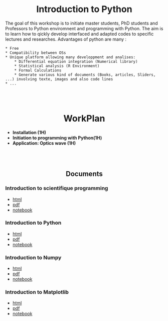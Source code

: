 
<center><h1>Introduction to Python</h1></center>
The goal of this workshop is to initiate master students, PhD students and Professors to Python enviromnent and programming with Python. The aim is to learn how to qickly develop interfaced and adapted codes to specific lectures and researches. Advantages of python are many :

    * Free
    * Compatibility between OSs
    * Unique platform allowing many developpment and analises:
        * Differential equation integration (Numerical library)
        * Statistical analysis (R Environment)
        * Formal Calculations 
        * Generate various kind of documents (Books, articles, Sliders, ...) involving texte, images and also code lines
    * ...

<br>
<br>
<center><h1>WorkPlan</h1></center>
<ul>
<li> <b>Installation (1H)</b></li>
<li> <b>Initiation to programming with Python(1H)</b></li>
<li> <b>Application: Optics wave (1H)</b></li>
</ul>
<br>
<br>

<center><h2>Documents</h2></center>

### Introduction to scientifique programming
*   [html](Doc/html/Introduction.html)
*   [pdf](Doc/pdf/Introduction.pdf)
*   [notebook](Doc/notebooks/1_Introduction.ipynb)

### Introduction to Python
*   [html](Doc/html/PythonIntro.html)
*   [pdf](Doc/pdf/PythonIntro.pdf)
*   [notebook](Doc/notebooks/2_PythonIntro.ipynb)

### Introduction to Numpy
*   [html](Doc/html/NumpyIntro.html)
*   [pdf](Doc/pdf/NumpyIntro.pdf)
*   [notebook](Doc/notebooks/3_NumpyIntro.ipynb)

### Introduction to Matplotlib
*   [html](Doc/html/MatplotlibIntro/MatplotlibIntro.html)
*   [pdf](Doc/pdf/MatplotlibIntro.pdf)
*   [notebook](Doc/notebooks/4_MatplotlibIntro.ipynb)

